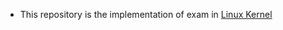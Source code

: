 - This repository is the implementation of exam in [Linux Kernel](https://wiki.csie.ncku.edu.tw/linux/schedule)
